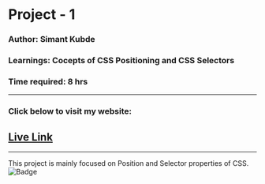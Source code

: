 # Project - 1
### Author: Simant Kubde
### Learnings: Cocepts of CSS Positioning and CSS Selectors
### Time required: 8 hrs
***
### Click below to visit my website:
## [Live Link](https://simant-project01.netlify.app/ "Go to my Website")
***
This project is mainly focused on Position and Selector properties of CSS.
<br />
![Badge](https://img.shields.io/badge/HTML-CSS-blue)

